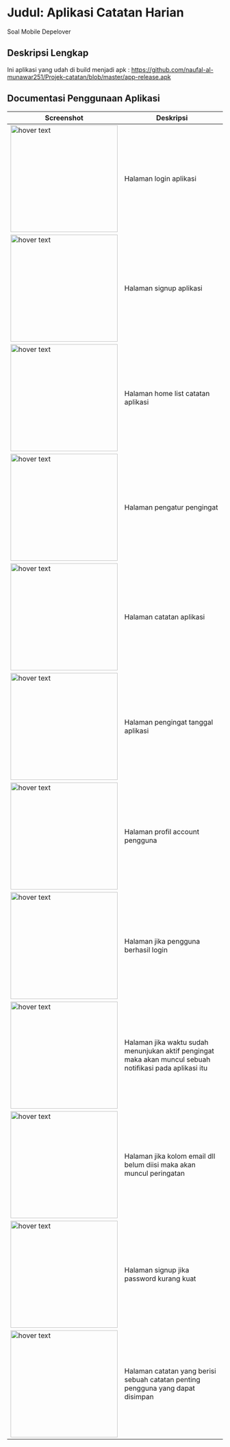 # Judul: Aplikasi Catatan Harian

Soal Mobile Depelover

## Deskripsi Lengkap

Ini aplikasi yang udah di build menjadi apk : https://github.com/naufal-al-munawar251/Projek-catatan/blob/master/app-release.apk

## Documentasi Penggunaan Aplikasi

| Screenshot | Deskripsi |
|------------|-----------|
| <img src="https://github.com/naufal-al-munawar251/Projek-catatan/blob/master/halaman_login.jpg" width="250" title="hover text"> | Halaman login aplikasi |
| <img src="https://github.com/naufal-al-munawar251/Projek-catatan/blob/master/halaman%20signup.jpg" width="250" title="hover text"> | Halaman signup aplikasi |
| <img src="https://github.com/naufal-al-munawar251/Projek-catatan/blob/master/listhome_catatan_2.jpg" width="250" title="hover text"> | Halaman home list catatan aplikasi |
| <img src="https://github.com/naufal-al-munawar251/Projek-catatan/blob/master/Halaman_penentuan_pengingat_catatan_6.jpg" width="250" title="hover text"> | Halaman pengatur pengingat |
| <img src="https://github.com/naufal-al-munawar251/Projek-catatan/blob/master/Halaman_catatan_3.jpg" width="250" title="hover text"> | Halaman catatan aplikasi |
| <img src="https://github.com/naufal-al-munawar251/Projek-catatan/blob/master/Halaman_penentuan_pengingat_Tanggal_catatan_7.jpg" width="250" title="hover text"> | Halaman pengingat tanggal aplikasi |
| <img src="https://github.com/naufal-al-munawar251/Projek-catatan/blob/master/Halaman_logout_dan%20profil.jpg" width="250" title="hover text"> | Halaman profil account pengguna |
| <img src="https://github.com/naufal-al-munawar251/Projek-catatan/blob/master/Halaman%20ketika%20berhasil%20login.jpg" width="250" title="hover text"> | Halaman jika pengguna berhasil login |
| <img src="https://github.com/naufal-al-munawar251/Projek-catatan/blob/master/Muncul_Notif_pengingat_5.jpg" width="250" title="hover text"> | Halaman jika waktu sudah menunjukan aktif pengingat maka akan muncul sebuah notifikasi pada aplikasi itu |
| <img src="https://github.com/naufal-al-munawar251/Projek-catatan/blob/master/halaman%20login%20jika%20tidak%20terisi%20dan%20mencoba%20masuk.jpg" width="250" title="hover text"> | Halaman jika kolom email dll belum diisi maka akan muncul peringatan |
| <img src="https://github.com/naufal-al-munawar251/Projek-catatan/blob/master/halaman%20signup%20jika%20password%20nya%20kurang%20kuat.jpg" width="250" title="hover text"> | Halaman signup jika password kurang kuat |
| <img src="https://github.com/naufal-al-munawar251/Projek-catatan/blob/master/Halaman_catatan_yang%20udah%20di%20save_8.jpg" width="250" title="hover text"> | Halaman catatan yang berisi sebuah catatan penting pengguna yang dapat disimpan |
